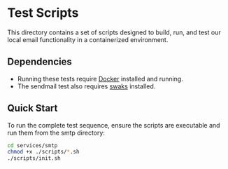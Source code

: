 # Test Scripts

This directory contains a set of scripts designed to build, run, and test our local email functionality in a containerized environment.


## Dependencies
- Running these tests require [Docker](https://www.docker.com/products/docker-desktop/) installed and running. 
- The sendmail test also requires [swaks](https://jetmore.org/john/code/swaks/installation.html) installed.

## Quick Start

To run the complete test sequence, ensure the scripts are executable and run them from the smtp directory:

```bash
cd services/smtp
chmod +x ./scripts/*.sh
./scripts/init.sh
```

